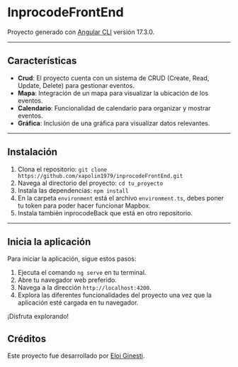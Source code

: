 # InprocodeFrontEnd

Proyecto generado con [Angular CLI](https://github.com/angular/angular-cli) versión 17.3.0.

---

## Características

- **Crud**: El proyecto cuenta con un sistema de CRUD (Create, Read, Update, Delete) para gestionar eventos.
- **Mapa**: Integración de un mapa para visualizar la ubicación de los eventos.
- **Calendario**: Funcionalidad de calendario para organizar y mostrar eventos.
- **Gráfica**: Inclusión de una gráfica para visualizar datos relevantes.

---

## Instalación

1. Clona el repositorio: `git clone https://github.com/xapolin1979/inprocodeFrontEnd.git`
2. Navega al directorio del proyecto: `cd tu_proyecto`
3. Instala las dependencias: `npm install`
4. En la carpeta `environment` está el archivo `environment.ts`, debes poner tu token para poder hacer funcionar Mapbox.
5. Instala también inprocodeBack que está en otro repositorio.

---

## Inicia la aplicación

Para iniciar la aplicación, sigue estos pasos:

1. Ejecuta el comando `ng serve` en tu terminal.
2. Abre tu navegador web preferido.
3. Navega a la dirección `http://localhost:4200`.
4. Explora las diferentes funcionalidades del proyecto una vez que la aplicación esté cargada en tu navegador.

¡Disfruta explorando!

## Créditos

Este proyecto fue desarrollado por [Eloi Ginesti](https://github.com/xapolin1979).

